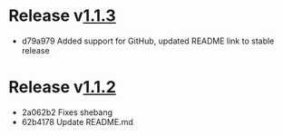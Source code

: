 # Release v[1.1.3](https://github.com/titanium-codes/bump.sh/tree/1.1.3)

* d79a979 Added support for GitHub, updated README link to stable release

# Release v[1.1.2](https://github.com/titanium-codes/bump.sh/tree/1.1.2)

* 2a062b2 Fixes shebang
* 62b4178 Update README.md
